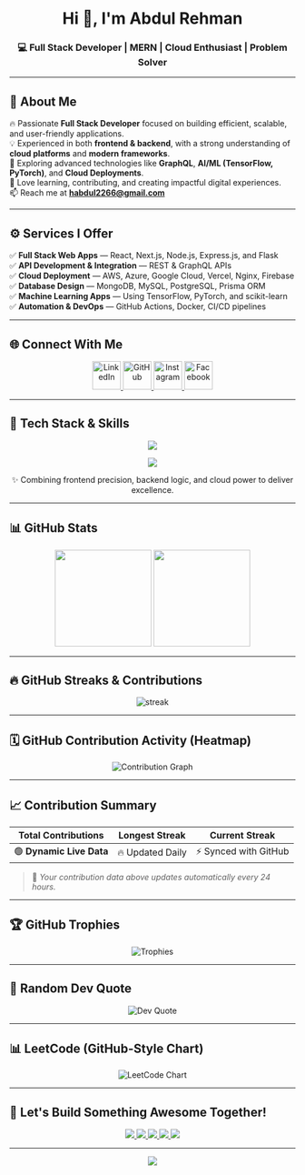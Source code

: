 <h1 align="center">Hi 👋, I'm Abdul Rehman</h1>
<h3 align="center">💻 Full Stack Developer | MERN | Cloud Enthusiast | Problem Solver</h3>

---

## 💫 About Me

🔥 Passionate **Full Stack Developer** focused on building efficient, scalable, and user-friendly applications.  
💡 Experienced in both **frontend & backend**, with a strong understanding of **cloud platforms** and **modern frameworks**.  
🚀 Exploring advanced technologies like **GraphQL**, **AI/ML (TensorFlow, PyTorch)**, and **Cloud Deployments**.  
🎯 Love learning, contributing, and creating impactful digital experiences.  
📫 Reach me at **[habdul2266@gmail.com](mailto:habdul2266@gmail.com)**  

---

## ⚙️ Services I Offer

✅ **Full Stack Web Apps** — React, Next.js, Node.js, Express.js, and Flask  
✅ **API Development & Integration** — REST & GraphQL APIs  
✅ **Cloud Deployment** — AWS, Azure, Google Cloud, Vercel, Nginx, Firebase  
✅ **Database Design** — MongoDB, MySQL, PostgreSQL, Prisma ORM  
✅ **Machine Learning Apps** — Using TensorFlow, PyTorch, and scikit-learn  
✅ **Automation & DevOps** — GitHub Actions, Docker, CI/CD pipelines  

---

## 🌐 Connect With Me

<p align="center">
  <a href="https://www.linkedin.com/in/abdul-rehman-961428265/" target="_blank">
    <img src="https://skillicons.dev/icons?i=linkedin" height="50" alt="LinkedIn" />
  </a>
  <a href="https://github.com/abdul0325" target="_blank">
    <img src="https://skillicons.dev/icons?i=github" height="50" alt="GitHub" />
  </a>
  <a href="https://www.instagram.com/abdu.r.rehman/" target="_blank">
    <img src="https://skillicons.dev/icons?i=instagram" height="50" alt="Instagram" />
  </a>
  <a href="https://web.facebook.com/profile.php?id=100071110743530&_rdc=1&_rdr" target="_blank">
    <img src="https://skillicons.dev/icons?i=facebook" height="50" alt="Facebook" />
  </a>
</p>

---

## 🧰 Tech Stack & Skills

<p align="center">
  <img src="https://skillicons.dev/icons?i=js,ts,python,powershell,graphql,html,css,react,nextjs,nodejs,express,nestjs,flask,socketio,tailwind,bootstrap,vite,npm,yarn,vercel,aws,azure,gcp,nginx,firebase,mongodb,mysql,postgres,prisma,git,github,docker,eslint,postman,githubactions" />
</p>

<p align="center">
  <img src="https://skillicons.dev/icons?i=matplotlib,numpy,pandas,pytorch,tensorflow,sklearn" />
</p>

<p align="center">✨ Combining frontend precision, backend logic, and cloud power to deliver excellence.</p>

---

## 📊 GitHub Stats

<div align="center">
  <img src="https://github-readme-stats.vercel.app/api?username=abdul0325&show_icons=true&theme=radical&hide_border=true&border_radius=15" height="170" />
  <img src="https://github-readme-stats.vercel.app/api/top-langs/?username=abdul0325&layout=compact&theme=radical&hide_border=true&border_radius=15" height="170" />
</div>

---

## 🔥 GitHub Streaks & Contributions

<p align="center">
  <img src="https://streak-stats.demolab.com?user=abdul0325&theme=radical&hide_border=true&border_radius=15" alt="streak" />
</p>

---

## 🗓️ GitHub Contribution Activity (Heatmap)

<p align="center">
  <img src="https://github-readme-activity-graph.vercel.app/graph?username=abdul0325&bg_color=0D1117&color=A33CFC&line=FC3EAA&point=FFFFFF&area=true&hide_border=true" alt="Contribution Graph"/>
</p>

---

## 📈 Contribution Summary

| Total Contributions | Longest Streak | Current Streak |
|----------------------|----------------|----------------|
| 🟢 **Dynamic Live Data** | 🔥 Updated Daily | ⚡ Synced with GitHub |

> 🧩 *Your contribution data above updates automatically every 24 hours.*

---

## 🏆 GitHub Trophies

<p align="center">
  <img src="https://github-profile-trophy.vercel.app/?username=abdul0325&theme=dracula&no-frame=true&row=1&column=7" alt="Trophies"/>
</p>

---

## 💬 Random Dev Quote

<p align="center">
  <img src="https://quotes-github-readme.vercel.app/api?type=horizontal&theme=radical" alt="Dev Quote"/>
</p>

---

## 📊 LeetCode (GitHub-Style Chart)

<p align="center">
  <img src="https://github-readme-activity-graph.vercel.app/graph?username=abdul0325&custom_title=LeetCode%20Problem%20Solving%20Journey&bg_color=0D1117&color=00FFFF&line=A33CFC&point=FFFFFF&area=true&hide_border=true" alt="LeetCode Chart"/>
</p>

---

## 🚀 Let's Build Something Awesome Together!

<p align="center">
  <a href="mailto:habdul2266@gmail.com">
    <img src="https://img.shields.io/badge/Email%20Me-EA4335?style=for-the-badge&logo=gmail&logoColor=white" />
  </a>
  <a href="https://www.linkedin.com/in/abdul-rehman-961428265/">
    <img src="https://img.shields.io/badge/LinkedIn-0072b1?style=for-the-badge&logo=linkedin&logoColor=white" />
  </a>
  <a href="https://github.com/abdul0325">
    <img src="https://img.shields.io/badge/GitHub-171515?style=for-the-badge&logo=github&logoColor=white" />
  </a>
  <a href="https://www.instagram.com/abdu.r.rehman/">
    <img src="https://img.shields.io/badge/Instagram-E4405F?style=for-the-badge&logo=instagram&logoColor=white" />
  </a>
  <a href="https://wa.me/923376824822" target="_blank">
    <img src="https://img.shields.io/badge/WhatsApp-25D366?style=for-the-badge&logo=whatsapp&logoColor=white" />
  </a>
</p>

---

<p align="center">
  <img src="https://readme-typing-svg.herokuapp.com?font=Poppins&size=25&duration=4000&color=A33CFC&center=true&vCenter=true&lines=Thanks+for+visiting+💜;Let's+connect+on+WhatsApp+📱;Keep+Coding,+Keep+Building+🚀"/>
</p>
